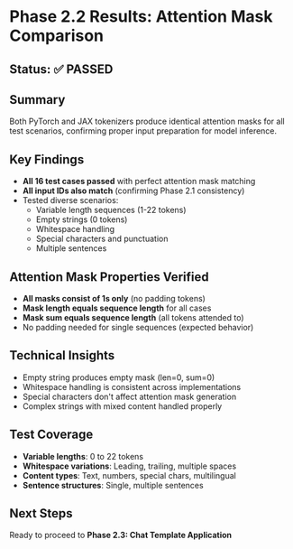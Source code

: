 # Phase 2.2 Results: Attention Mask Comparison

## Status: ✅ PASSED

## Summary
Both PyTorch and JAX tokenizers produce identical attention masks for all test scenarios, confirming proper input preparation for model inference.

## Key Findings
- **All 16 test cases passed** with perfect attention mask matching
- **All input IDs also match** (confirming Phase 2.1 consistency)
- Tested diverse scenarios:
  - Variable length sequences (1-22 tokens)
  - Empty strings (0 tokens)
  - Whitespace handling
  - Special characters and punctuation
  - Multiple sentences

## Attention Mask Properties Verified
- **All masks consist of 1s only** (no padding tokens)
- **Mask length equals sequence length** for all cases
- **Mask sum equals sequence length** (all tokens attended to)
- No padding needed for single sequences (expected behavior)

## Technical Insights
- Empty string produces empty mask (len=0, sum=0)
- Whitespace handling is consistent across implementations
- Special characters don't affect attention mask generation
- Complex strings with mixed content handled properly

## Test Coverage
- **Variable lengths**: 0 to 22 tokens
- **Whitespace variations**: Leading, trailing, multiple spaces
- **Content types**: Text, numbers, special chars, multilingual
- **Sentence structures**: Single, multiple sentences

## Next Steps
Ready to proceed to **Phase 2.3: Chat Template Application** 